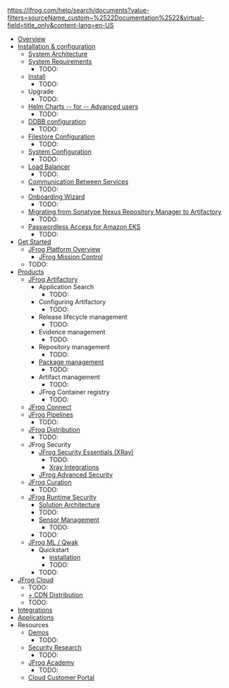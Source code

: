 https://jfrog.com/help/search/documents?value-filters=sourceName_custom~%2522Documentation%2522&virtual-field=title_only&content-lang=en-US

* [Overview](overview.md)
* [Installation & configuration](jfrog-installation-setup-documentation.installation-configuration.md)
  * [System Architecture](jfrog-installation-setup-documentation.system-architecture.md)
  * [System Requirements](jfrog-installation-setup-documentation.system-requirements.md)
    * TODO:
  * [Install](jfrog-installation-setup-documentation.install.md)
    * TODO:
  * Upgrade
    * TODO:
  * [Helm Charts -- for -- Advanced users](jfrog-installation-setup-documentation.helm-charts-for-advanced-users.md)
    * TODO:
  * [DDBB configuration](jfrog-installation-setup-documentation.database-configuration.md)
    * TODO:
  * [Filestore Configuration](jfrog-installation-setup-documentation.filestore-configuration.md)
    * TODO:
  * [System Configuration](jfrog-installation-setup-documentation.system-configuration.md)
    * TODO:
  * [Load Balancer](jfrog-installation-setup-documentation.load-balancer.md)
    * TODO:
  * [Communication Between Services](jfrog-installation-setup-documentation.communication-between-services.md)
    * TODO:
  * [Onboarding Wizard](jfrog-installation-setup-documentation.onboarding-wizard.md)
    * TODO:
  * [Migrating from Sonatype Nexus Repository Manager to Artifactory](jfrog-installation-setup-documentation.migrating-from-sonatype-nexus-repository-manager-to-artifactory.md)
    * TODO:
  * [Passwordless Access for Amazon EKS](jfrog-installation-setup-documentation.passwordless-access-for-amazon-eks.md)
    * TODO:
* [Get Started](get-started-with-the-jfrog-platform.get-started.md)
  * [JFrog Platform Overview](get-started-with-the-jfrog-platform.jfrog-platform-overview.md)
    * [JFrog Mission Control](get-started-with-the-jfrog-platform.jfrog-mission-control.md)
  * TODO:
* [Products](products.md)
  * [JFrog Artifactory](jfrog-artifactory-documentation.jfrog-artifactory.md)
    * Application Search
      * TODO:
    * Configuring Artifactory
      * TODO:
    * Release lifecycle management
      * TODO:
    * Evidence management
      * TODO:
    * Repository management
      * TODO:
    * [Package management](jfrog-artifactory-documentation.package-management.md)
      * TODO:
    * Artifact management
      * TODO:
    * JFrog Container registry
      * TODO:
  * [JFrog Connect](jfrog-connect-documentation.jfrog-connect-for-edge-and-iot.md)
  * [JFrog Pipelines](jfrog-pipelines-documentation.jfrog-pipelines.md)
    * TODO:
  * [JFrog Distribution](jfrog-distribution-documentation.jfrog-distribution.md)
    * TODO:
  * JFrog Security 
    * [JFrog Security Essentials (XRay)](jfrog-security-documentation.jfrog-xray.md)
      * TODO:
      * [Xray Integrations](jfrog-security-documentation.xray-integrations.md)
    * [JFrog Advanced Security](jfrog-security-documentation.jfrog-advanced-security.md)
  * [JFrog Curation](jfrog-curation.jfrog-curation-overview.md)
    * TODO:
  * [JFrog Runtime Security](jfrog-runtime-security.jfrog-runtime-security.md)
    * [Solution Architecture](jfrog-runtime-security.solution-architecture.md)
    * TODO:
    * [Sensor Management](jfrog-runtime-security.sensor-management.md)
      * TODO:
    * TODO:
  * [JFrog ML / Qwak](qwak.md)
    * Quickstart
      * [installation](qwak.installing-the-qwak-sdk.md)
      * TODO:
    * TODO:
* [JFrog Cloud](jfrog-hosting-models-documentation.jfrog-cloud.md)
  * TODO:
  * [\+ CDN Distribution](jfrog-hosting-models-documentation.jfrog-cloud-with-cdn-distribution.md)
  * TODO:
* [Integrations](https://jfrog.com/integrations/)
* [Applications](https://github.com/jfrog/documentation)
* Resources
  * [Demos](https://jfrog.com/demo-center/)
    * TODO:
  * [Security Research](https://research.jfrog.com/)
    * TODO:
  * [JFrog Academy](https://academy.jfrog.com/)
    * TODO:
  * [Cloud Customer Portal](https://my.jfrog.com/login)

